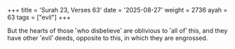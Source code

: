 +++
title = 'Surah 23, Verses 63'
date = '2025-08-27'
weight = 2736
ayah = 63
tags = ["evil"]
+++

But the hearts of those ˹who disbelieve˺ are oblivious to ˹all of˺ this, and they have other ˹evil˺ deeds, opposite to this, in which they are engrossed.
